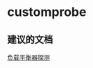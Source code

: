 <properties
    pageTitle="customprobe"
    description="customprobe"
    service="microsoft.network"
    resource="loadbalancers"
    authors="viorican"
    displayOrder=""
    selfHelpType="generic"
    supportTopicIds="32546091"
    resourceTags=""
    productPesIds="16098"
    cloudEnvironments="public"
/>


# customprobe

## **建议的文档**
[负载平衡器探测](https://azure.microsoft.com/documentation/articles/load-balancer-custom-probe-overview/)



<!--HONumber=Aug16_HO3-->



